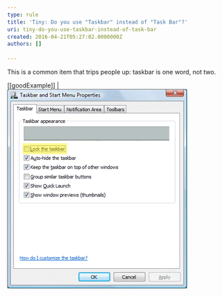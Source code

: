 ```yaml
---
type: rule
title: 'Tiny: Do you use "Taskbar" instead of "Task Bar"?'
uri: tiny-do-you-use-taskbar-instead-of-task-bar
created: 2016-04-21T05:27:02.0000000Z
authors: []

---
```


This is a common item that trips people up: taskbar is one word, not two.  

[[goodExample]]
| ![ Good Example - You should use the "taskbar" over "task bar"](taskbar-not-task-bar.gif)
